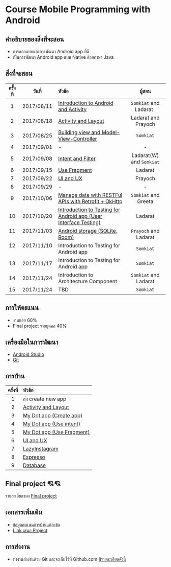 # Course Mobile Programming with Android

## คำอธิบายของสิ่งที่จะสอน
* การออกแบบและการพัฒนา Android app ที่ดี
* เป็นการพัฒนา Android app แบบ Native ด้วยภาษา Java

## สิ่งที่จะสอน
| ครั้งที่    | วันที่           | หัวข้อ               | ผู้สอน   |
|:-------:|:-------------:|:------------------|:------------------:|
|1|2017/08/11| [Introduction to Android and Activity](https://github.com/up1/course-android-kmitl/tree/master/slide/day01)      | `Somkiat` and Ladarat    |
| 2      |2017/08/18     | [Activity and Layout](https://github.com/up1/course-android-kmitl/tree/master/slide/day02)             | Ladarat and Prayoch
| 3      |2017/08/25     | [Building view and Model-View-Controller](https://github.com/up1/course-android-kmitl/tree/master/slide/day03)          | `Somkiat`   |
| 4      |2017/09/01     |- | -    |
| 5      |2017/09/08     | [Intent and Filter](https://github.com/up1/course-android-kmitl/tree/master/slide/day04)| Ladarat(W) and `Somkiat`|
| 6      |2017/09/15     | [Use Fragment](https://github.com/up1/course-android-kmitl/wiki/Lab05) | Ladarat   |
| 7      |2017/09/22     | [UI and UX](https://github.com/up1/course-android-kmitl/wiki/Lab06)  | Prayoch   |
| 8      |2017/09/29     | - | - |
| 9      |2017/10/06     | [Manage data with RESTFul APIs with Retrofit + OkHttp](https://github.com/up1/course-android-kmitl/tree/master/slide/day07) | `Somkiat` and Greeta  |
| 10      |2017/10/20     | [Introduction to Testing for Android app (User Interface Testing)](https://github.com/up1/course-android-kmitl/blob/master/slide/day08)| Ladarat  |
| 11      |2017/11/03     | [Android storage (SQLite, Room)](https://github.com/up1/course-android-kmitl/blob/master/slide/day09) | `Prayoch` and Ladarat  |
| 12      |2017/11/10     | Introduction to Testing for Android app| `Somkiat`   |
| 13      |2017/11/17     | Introduction to Testing for Android app| `Somkiat`   |
| 14      |2017/11/24     | Introduction to Architecture Component| `Somkiat` and Ladarat    |
| 15      |2017/11/24     | TBD| `Somkiat`     |

## การให้คะแนน
* งานย่อย 60%
* Final project รายบุคคล 40%

## เครื่องมือในการพัฒนา
* [Android Studio](https://developer.android.com/studio/index.html)
* [Git](https://git-scm.com/)

## การบ้าน
| ครั้งที่    | หัวข้อ          | 
|:-------:|:-------------|
|1| ส่ง create new app |
|2| [Activity and Layout](https://github.com/up1/course-android-kmitl/wiki/Lab02) |
|3| [My Dot app (Create app)](https://github.com/up1/course-android-kmitl/wiki/Lab03) |
|4| [My Dot app (Use intent)](https://github.com/up1/course-android-kmitl/wiki/Lab04)|
|5| [My Dot app (Use Fragment)](https://github.com/up1/course-android-kmitl/wiki/Lab05) |
|6| [UI and UX](https://github.com/up1/course-android-kmitl/wiki/Lab06) |
|7| [LazyInstagram](https://github.com/up1/course-android-kmitl/wiki/Lab07) |
|8|[Espresso](https://github.com/up1/course-android-kmitl/wiki/Lab08)|
|9|[Database](https://github.com/up1/course-android-kmitl/wiki/Lab09)|

## Final project :cupid::cupid:
รายละเอียดของ [Final project](https://github.com/up1/course-android-kmitl/wiki/Final_project)

## เอกสารเพิ่มเติม
* [ข้อมูลคะแนนการบ้านแต่ละข้อ](https://goo.gl/RwHn8j)
* [Link เสนอ Project](https://goo.gl/AidC36)


## การส่งงาน
* ทำงานส่งงานด้วย Git และจะเก็บไว้ที่ Github.com [มีรายละเอียดดังนี้](https://github.com/up1/course-android-kmitl/wiki/%E0%B8%81%E0%B8%B2%E0%B8%A3%E0%B8%AA%E0%B9%88%E0%B8%87%E0%B8%87%E0%B8%B2%E0%B8%99%E0%B8%94%E0%B9%89%E0%B8%A7%E0%B8%A2-Git)


